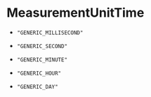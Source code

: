 
# MeasurementUnitTime


* `"GENERIC_MILLISECOND"`

* `"GENERIC_SECOND"`

* `"GENERIC_MINUTE"`

* `"GENERIC_HOUR"`

* `"GENERIC_DAY"`



